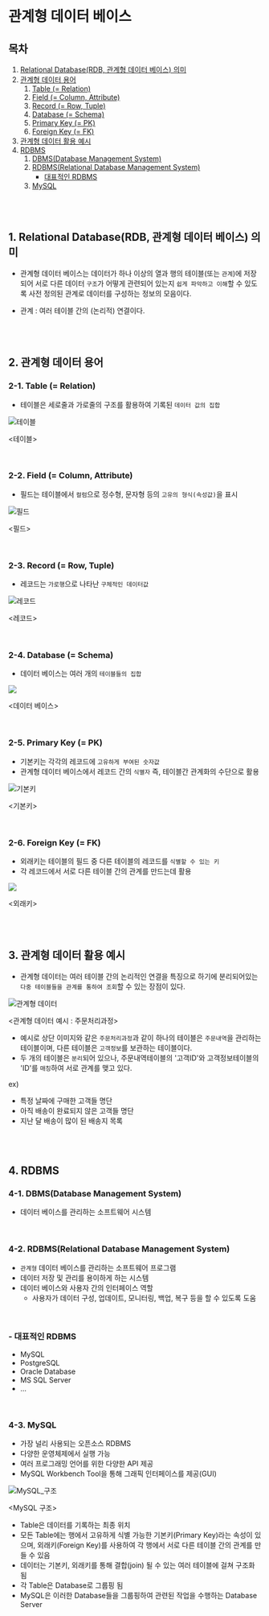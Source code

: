 # 관계형 데이터 베이스

## 목차

1. [Relational Database(RDB, 관계형 데이터 베이스) 의미](#1-relational-databaserdb-관계형-데이터-베이스-의미)
2. [관계형 데이터 용어](#2-관계형-데이터-용어)
    1. [Table (= Relation)](#2-1-table--relation)
    2. [Field (= Column, Attribute)](#2-2-field--column-attribute)
    3. [Record (= Row, Tuple)](#2-3-record--row-tuple)
    4. [Database (= Schema)](#2-4-database--schema)
    5. [Primary Key (= PK)](#2-5-primary-key--pk)
    6. [Foreign Key (= FK)](#2-6-foreign-key--fk)
3. [관계형 데이터 활용 예시](#3-관계형-데이터-활용-예시)
4. [RDBMS](#4-rdbms)
    1. [DBMS(Database Management System)](#4-1-dbmsdatabase-management-system)
    2. [RDBMS(Relational Database Management System)](#4-2-rdbmsrelational-database-management-system)
        - [대표적인 RDBMS](#대표적인-rdbms)
    3. [MySQL](#4-3-mysql)

<br>
<br>

## 1. Relational Database(RDB, 관계형 데이터 베이스) 의미

-   관계형 데이터 베이스는 데이터가 하나 이상의 열과 행의 테이블(또는 `관계`)에 저장되어 서로 다른 데이터 `구조`가 어떻게 관련되어 있는지 `쉽게 파악하고 이해`할 수 있도록 사전 정의된 관계로 데이터를 구성하는 정보의 모음이다.

-   관계 : 여러 테이블 간의 (논리적) 연결이다.

<br>
<br>

## 2. 관계형 데이터 용어

### 2-1. Table (= Relation)

-   테이블은 세로줄과 가로줄의 구조를 활용하여 기록된 `데이터 값의 집합`

![테이블](../assets/img/DB_table.jpg)

<테이블>

<br>

### 2-2. Field (= Column, Attribute)

-   필드는 테이블에서 `컬럼`으로 정수형, 문자형 등의 `고유의 형식(속성값)`을 표시

![필드](../assets/img/DB_field.jpg)

<필드>

<br>

### 2-3. Record (= Row, Tuple)

-   레코드는 `가로행`으로 나타난 `구체적인 데이터값`

![레코드](../assets/img/DB_record.jpg)

<레코드>

<br>

### 2-4. Database (= Schema)

-   데이터 베이스는 여러 개의 `테이블들의 집합`

![](../assets/img/DB_database.jpg)

<데이터 베이스>

<br>

### 2-5. Primary Key (= PK)

-   기본키는 각각의 레코드에 `고유하게 부여된 숫자값`
-   관계형 데이터 베이스에서 레코드 간의 `식별자` 즉, 테이블간 관계화의 수단으로 활용

![기본키](../assets/img/DB_primary%20key.jpg)

<기본키>

<br>

### 2-6. Foreign Key (= FK)

-   외래키는 테이블의 필드 중 다른 테이블의 레코드를 `식별할 수 있는 키`
-   각 레코드에서 서로 다른 테이블 간의 관계를 만드는데 활용

![](../assets/img/DB_foreign%20key.jpg)

<외래키>

<br>
<br>

## 3. 관계형 데이터 활용 예시

-   관계형 데이터는 여러 테이블 간의 논리적인 연결을 특징으로 하기에 분리되어있는 `다중 테이블들을 관계를 통하여 조회`할 수 있는 장점이 있다.

![관계형 데이터](../assets/img/DB_%EA%B4%80%EA%B3%84%ED%98%95%EB%8D%B0%EC%9D%B4%ED%84%B0%EB%B2%A0%EC%9D%B4%EC%8A%A4.png)

<관계형 데이터 예시 : 주문처리과정>

-   예시로 상단 이미지와 같은 `주문처리과정`과 같이 하나의 테이블은 `주문내역`을 관리하는 테이블이며, 다른 테이블은 `고객정보`를 보관하는 테이블이다.
-   두 개의 테이블은 `분리`되어 있으나, 주문내역테이블의 '고객ID'와 고객정보테이블의 'ID'를 `매칭`하여 서로 관계를 맺고 있다.

ex)

-   특정 날짜에 구매한 고객들 명단
-   아직 배송이 완료되지 않은 고객들 명단
-   지난 달 배송이 많이 된 배송지 목록

<br>
<br>

## 4. RDBMS

### 4-1. DBMS(Database Management System)

-   데이터 베이스를 관리하는 소프트웨어 시스템

<br>

### 4-2. RDBMS(Relational Database Management System)

-   `관계형` 데이터 베이스를 관리하는 소프트웨어 프로그램
-   데이터 저장 및 관리를 용이하게 하는 시스템
-   데이터 베이스와 사용자 간의 인터페이스 역할
    -   사용자가 데이터 구성, 업데이트, 모니터링, 백업, 복구 등을 할 수 있도록 도움

<br>

### - 대표적인 RDBMS

-   MySQL
-   PostgreSQL
-   Oracle Database
-   MS SQL Server
-   ...

<br>

### 4-3. MySQL

-   가장 널리 사용되는 오픈소스 RDBMS
-   다양한 운영체제에서 실행 가능
-   여러 프로그래밍 언어를 위한 다양한 API 제공
-   MySQL Workbench Tool을 통해 그래픽 인터페이스를 제공(GUI)

![MySQL_구조](../assets/img/DB_mysql_structure.png)

<MySQL 구조>

-   Table은 데이터를 기록하는 최종 위치
-   모든 Table에는 행에서 고유하게 식별 가능한 기본키(Primary Key)라는 속성이 있으며, 외래키(Foreign Key)를 사용하여 각 행에서 서로 다른 테이블 간의 관계를 만들 수 있음
-   데이터는 기본키, 외래키를 통해 결합(join) 될 수 있는 여러 테이블에 걸쳐 구조화 됨
-   각 Table은 Database로 그룹핑 됨
-   MySQL은 이러한 Database들을 그룹핑하여 관련된 작업을 수행하는 Database Server
